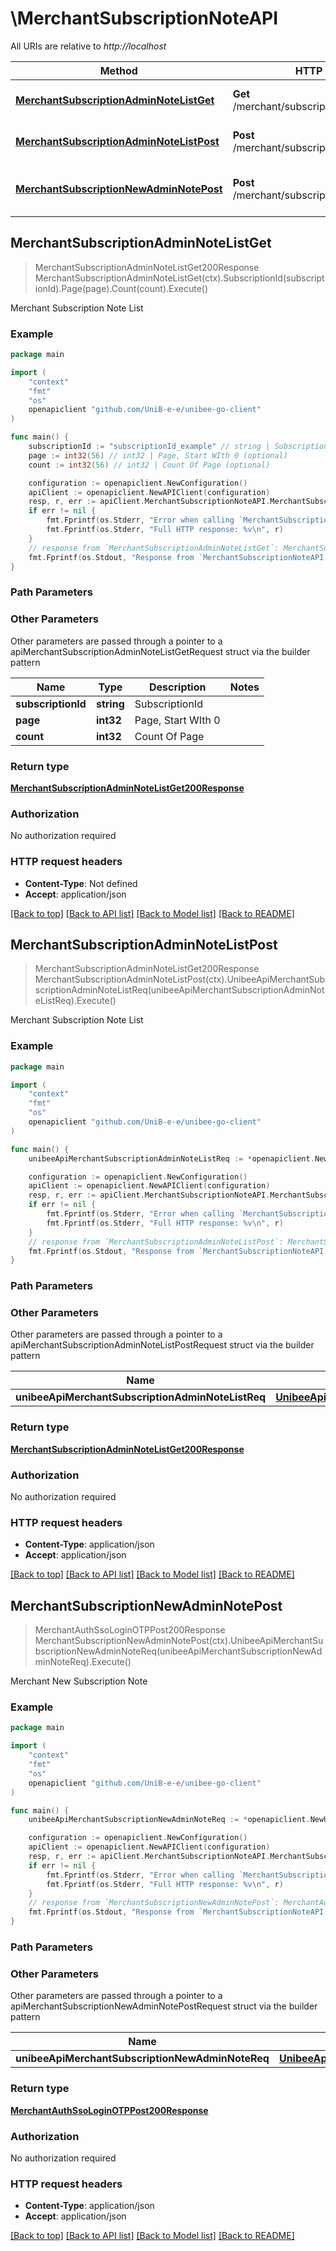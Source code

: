 # \MerchantSubscriptionNoteAPI

All URIs are relative to *http://localhost*

Method | HTTP request | Description
------------- | ------------- | -------------
[**MerchantSubscriptionAdminNoteListGet**](MerchantSubscriptionNoteAPI.md#MerchantSubscriptionAdminNoteListGet) | **Get** /merchant/subscription/admin_note_list | Merchant Subscription Note List
[**MerchantSubscriptionAdminNoteListPost**](MerchantSubscriptionNoteAPI.md#MerchantSubscriptionAdminNoteListPost) | **Post** /merchant/subscription/admin_note_list | Merchant Subscription Note List
[**MerchantSubscriptionNewAdminNotePost**](MerchantSubscriptionNoteAPI.md#MerchantSubscriptionNewAdminNotePost) | **Post** /merchant/subscription/new_admin_note | Merchant New Subscription Note



## MerchantSubscriptionAdminNoteListGet

> MerchantSubscriptionAdminNoteListGet200Response MerchantSubscriptionAdminNoteListGet(ctx).SubscriptionId(subscriptionId).Page(page).Count(count).Execute()

Merchant Subscription Note List

### Example

```go
package main

import (
	"context"
	"fmt"
	"os"
	openapiclient "github.com/UniB-e-e/unibee-go-client"
)

func main() {
	subscriptionId := "subscriptionId_example" // string | SubscriptionId
	page := int32(56) // int32 | Page, Start WIth 0 (optional)
	count := int32(56) // int32 | Count Of Page (optional)

	configuration := openapiclient.NewConfiguration()
	apiClient := openapiclient.NewAPIClient(configuration)
	resp, r, err := apiClient.MerchantSubscriptionNoteAPI.MerchantSubscriptionAdminNoteListGet(context.Background()).SubscriptionId(subscriptionId).Page(page).Count(count).Execute()
	if err != nil {
		fmt.Fprintf(os.Stderr, "Error when calling `MerchantSubscriptionNoteAPI.MerchantSubscriptionAdminNoteListGet``: %v\n", err)
		fmt.Fprintf(os.Stderr, "Full HTTP response: %v\n", r)
	}
	// response from `MerchantSubscriptionAdminNoteListGet`: MerchantSubscriptionAdminNoteListGet200Response
	fmt.Fprintf(os.Stdout, "Response from `MerchantSubscriptionNoteAPI.MerchantSubscriptionAdminNoteListGet`: %v\n", resp)
}
```

### Path Parameters



### Other Parameters

Other parameters are passed through a pointer to a apiMerchantSubscriptionAdminNoteListGetRequest struct via the builder pattern


Name | Type | Description  | Notes
------------- | ------------- | ------------- | -------------
 **subscriptionId** | **string** | SubscriptionId | 
 **page** | **int32** | Page, Start WIth 0 | 
 **count** | **int32** | Count Of Page | 

### Return type

[**MerchantSubscriptionAdminNoteListGet200Response**](MerchantSubscriptionAdminNoteListGet200Response.md)

### Authorization

No authorization required

### HTTP request headers

- **Content-Type**: Not defined
- **Accept**: application/json

[[Back to top]](#) [[Back to API list]](../README.md#documentation-for-api-endpoints)
[[Back to Model list]](../README.md#documentation-for-models)
[[Back to README]](../README.md)


## MerchantSubscriptionAdminNoteListPost

> MerchantSubscriptionAdminNoteListGet200Response MerchantSubscriptionAdminNoteListPost(ctx).UnibeeApiMerchantSubscriptionAdminNoteListReq(unibeeApiMerchantSubscriptionAdminNoteListReq).Execute()

Merchant Subscription Note List

### Example

```go
package main

import (
	"context"
	"fmt"
	"os"
	openapiclient "github.com/UniB-e-e/unibee-go-client"
)

func main() {
	unibeeApiMerchantSubscriptionAdminNoteListReq := *openapiclient.NewUnibeeApiMerchantSubscriptionAdminNoteListReq("SubscriptionId_example") // UnibeeApiMerchantSubscriptionAdminNoteListReq | 

	configuration := openapiclient.NewConfiguration()
	apiClient := openapiclient.NewAPIClient(configuration)
	resp, r, err := apiClient.MerchantSubscriptionNoteAPI.MerchantSubscriptionAdminNoteListPost(context.Background()).UnibeeApiMerchantSubscriptionAdminNoteListReq(unibeeApiMerchantSubscriptionAdminNoteListReq).Execute()
	if err != nil {
		fmt.Fprintf(os.Stderr, "Error when calling `MerchantSubscriptionNoteAPI.MerchantSubscriptionAdminNoteListPost``: %v\n", err)
		fmt.Fprintf(os.Stderr, "Full HTTP response: %v\n", r)
	}
	// response from `MerchantSubscriptionAdminNoteListPost`: MerchantSubscriptionAdminNoteListGet200Response
	fmt.Fprintf(os.Stdout, "Response from `MerchantSubscriptionNoteAPI.MerchantSubscriptionAdminNoteListPost`: %v\n", resp)
}
```

### Path Parameters



### Other Parameters

Other parameters are passed through a pointer to a apiMerchantSubscriptionAdminNoteListPostRequest struct via the builder pattern


Name | Type | Description  | Notes
------------- | ------------- | ------------- | -------------
 **unibeeApiMerchantSubscriptionAdminNoteListReq** | [**UnibeeApiMerchantSubscriptionAdminNoteListReq**](UnibeeApiMerchantSubscriptionAdminNoteListReq.md) |  | 

### Return type

[**MerchantSubscriptionAdminNoteListGet200Response**](MerchantSubscriptionAdminNoteListGet200Response.md)

### Authorization

No authorization required

### HTTP request headers

- **Content-Type**: application/json
- **Accept**: application/json

[[Back to top]](#) [[Back to API list]](../README.md#documentation-for-api-endpoints)
[[Back to Model list]](../README.md#documentation-for-models)
[[Back to README]](../README.md)


## MerchantSubscriptionNewAdminNotePost

> MerchantAuthSsoLoginOTPPost200Response MerchantSubscriptionNewAdminNotePost(ctx).UnibeeApiMerchantSubscriptionNewAdminNoteReq(unibeeApiMerchantSubscriptionNewAdminNoteReq).Execute()

Merchant New Subscription Note

### Example

```go
package main

import (
	"context"
	"fmt"
	"os"
	openapiclient "github.com/UniB-e-e/unibee-go-client"
)

func main() {
	unibeeApiMerchantSubscriptionNewAdminNoteReq := *openapiclient.NewUnibeeApiMerchantSubscriptionNewAdminNoteReq(int64(123), "Note_example", "SubscriptionId_example") // UnibeeApiMerchantSubscriptionNewAdminNoteReq | 

	configuration := openapiclient.NewConfiguration()
	apiClient := openapiclient.NewAPIClient(configuration)
	resp, r, err := apiClient.MerchantSubscriptionNoteAPI.MerchantSubscriptionNewAdminNotePost(context.Background()).UnibeeApiMerchantSubscriptionNewAdminNoteReq(unibeeApiMerchantSubscriptionNewAdminNoteReq).Execute()
	if err != nil {
		fmt.Fprintf(os.Stderr, "Error when calling `MerchantSubscriptionNoteAPI.MerchantSubscriptionNewAdminNotePost``: %v\n", err)
		fmt.Fprintf(os.Stderr, "Full HTTP response: %v\n", r)
	}
	// response from `MerchantSubscriptionNewAdminNotePost`: MerchantAuthSsoLoginOTPPost200Response
	fmt.Fprintf(os.Stdout, "Response from `MerchantSubscriptionNoteAPI.MerchantSubscriptionNewAdminNotePost`: %v\n", resp)
}
```

### Path Parameters



### Other Parameters

Other parameters are passed through a pointer to a apiMerchantSubscriptionNewAdminNotePostRequest struct via the builder pattern


Name | Type | Description  | Notes
------------- | ------------- | ------------- | -------------
 **unibeeApiMerchantSubscriptionNewAdminNoteReq** | [**UnibeeApiMerchantSubscriptionNewAdminNoteReq**](UnibeeApiMerchantSubscriptionNewAdminNoteReq.md) |  | 

### Return type

[**MerchantAuthSsoLoginOTPPost200Response**](MerchantAuthSsoLoginOTPPost200Response.md)

### Authorization

No authorization required

### HTTP request headers

- **Content-Type**: application/json
- **Accept**: application/json

[[Back to top]](#) [[Back to API list]](../README.md#documentation-for-api-endpoints)
[[Back to Model list]](../README.md#documentation-for-models)
[[Back to README]](../README.md)

